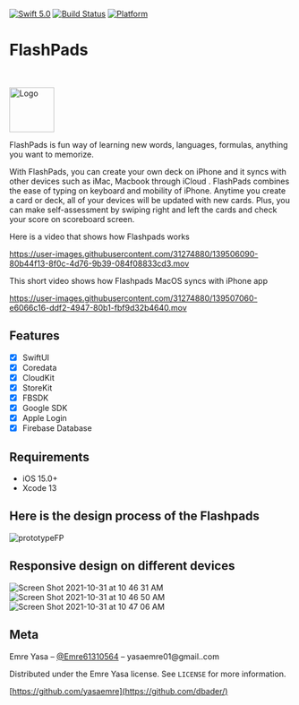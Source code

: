 
[![Swift 5.0](https://img.shields.io/badge/Swift-5.0-orange.svg?style=flat)](https://swift.org)
[![Build Status][travis-image]][travis-url]
[![Platform](https://img.shields.io/cocoapods/p/LFAlertController.svg?style=flat)](http://cocoapods.org/pods/LFAlertController)


# FlashPads
<br />
<p>
  <a href="https://github.com/alexanderritik/Best-README-Template">
    <img src="https://user-images.githubusercontent.com/31274880/139500713-88171956-8d46-4df1-86e2-eb26c2730eaa.png" alt="Logo" width="80" height="80">
  </a>
  <p>
FlashPads is fun way of learning new words, languages, formulas, anything you want to memorize.  </p>

<p> With FlashPads, you can create your own deck on iPhone and it syncs with other devices such as iMac, Macbook through iCloud . FlashPads combines the ease of typing on keyboard and mobility of iPhone. Anytime you create a card or deck, all of your devices will be updated with new cards. Plus, you can make self-assessment by swiping right and left the cards and check your score on scoreboard screen.</p>
</p>

Here is a video that shows how Flashpads works

<p>

https://user-images.githubusercontent.com/31274880/139506090-80b44f13-8f0c-4d76-9b39-084f08833cd3.mov




</p>
This short video shows how Flashpads MacOS syncs with iPhone app


https://user-images.githubusercontent.com/31274880/139507060-e6066c16-ddf2-4947-80b1-fbf9d32b4640.mov


## Features

- [x] SwiftUI
- [x] Coredata
- [x] CloudKit
- [x] StoreKit
- [x] FBSDK
- [x] Google SDK
- [x] Apple Login
- [x] Firebase Database

## Requirements

- iOS 15.0+
- Xcode 13

##  Here is the design process of the Flashpads

![prototypeFP](https://user-images.githubusercontent.com/31274880/139513034-8d59e655-ccd9-4eda-a98e-3b2046cf4433.png)

##  Responsive design on different devices
![Screen Shot 2021-10-31 at 10 46 31 AM](https://user-images.githubusercontent.com/31274880/139595677-913cb969-ae94-4e83-9f60-96413c892612.png)
![Screen Shot 2021-10-31 at 10 46 50 AM](https://user-images.githubusercontent.com/31274880/139595681-7a556231-a114-4a28-93df-9cf6433e3d46.png)
![Screen Shot 2021-10-31 at 10 47 06 AM](https://user-images.githubusercontent.com/31274880/139595683-e2857046-9643-459f-8ce0-51dc730f3c7d.png)


## Meta

Emre Yasa – [@Emre61310564](https://twitter.com/Emre61310564) – yasaemre01@gmail..com

Distributed under the Emre Yasa license. See ``LICENSE`` for more information.

[https://github.com/yasaemre](https://github.com/dbader/)

[swift-image]:https://img.shields.io/badge/swift-3.0-orange.svg
[swift-url]: https://swift.org/
[license-image]: https://img.shields.io/badge/License-MIT-blue.svg
[license-url]: LICENSE
[travis-image]: https://img.shields.io/travis/dbader/node-datadog-metrics/master.svg?style=flat-square
[travis-url]: https://travis-ci.org/dbader/node-datadog-metrics
[codebeat-image]: https://codebeat.co/badges/c19b47ea-2f9d-45df-8458-b2d952fe9dad
[codebeat-url]: https://codebeat.co/projects/github-com-vsouza-awesomeios-com
